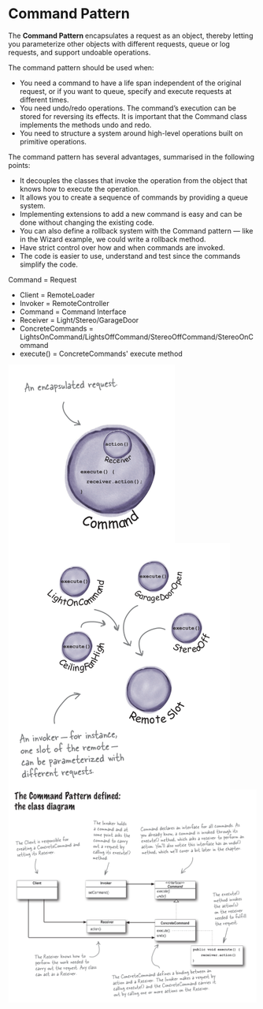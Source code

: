 # Command Pattern

The <b> Command Pattern </b> encapsulates a request as an object, thereby letting you parameterize other objects
with different requests, queue or log requests, and support undoable operations.

The command pattern should be used when:
- You need a command to have a life span independent of the original request, or if you want to queue, specify and execute requests at different times.
- You need undo/redo operations. The command’s execution can be stored for reversing its effects. It is important that the Command class implements the methods undo and redo.
- You need to structure a system around high-level operations built on primitive operations.

The command pattern has several advantages, summarised in the following points:
- It decouples the classes that invoke the operation from the object that knows how to execute the operation.
- It allows you to create a sequence of commands by providing a queue system.
- Implementing extensions to add a new command is easy and can be done without changing the existing code.
- You can also define a rollback system with the Command pattern — like in the Wizard example, we could write a rollback method.
- Have strict control over how and when commands are invoked.
- The code is easier to use, understand and test since the commands simplify the code.


Command = Request

- Client = RemoteLoader
- Invoker = RemoteController
- Command = Command Interface
- Receiver = Light/Stereo/GarageDoor
- ConcreteCommands = LightsOnCommand/LightsOffCommand/StereoOffCommand/StereoOnCommand
- execute() = ConcreteCommands' execute method

<img align="left" src="https://github.com/newtext/Head-First-Design-Patterns/blob/main/src/com/designpatterns/command/Pictures/command.png">

<img align="left" src="https://github.com/newtext/Head-First-Design-Patterns/blob/main/src/com/designpatterns/command/Pictures/command_invoke.png">

<img align="left" src="https://github.com/newtext/Head-First-Design-Patterns/blob/main/src/com/designpatterns/command/Pictures/command_pattern_diagram.png">


